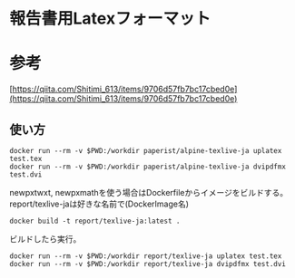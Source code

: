 # 報告書用Latexフォーマット

# 参考
[https://qiita.com/Shitimi_613/items/9706d57fb7bc17cbed0e](https://qiita.com/Shitimi_613/items/9706d57fb7bc17cbed0e)

## 使い方
```
docker run --rm -v $PWD:/workdir paperist/alpine-texlive-ja uplatex test.tex
docker run --rm -v $PWD:/workdir paperist/alpine-texlive-ja dvipdfmx test.dvi
```

newpxtwxt, newpxmathを使う場合はDockerfileからイメージをビルドする。
report/texlive-jaは好きな名前で(DockerImage名)
```
docker build -t report/texlive-ja:latest .
```
ビルドしたら実行。
```
docker run --rm -v $PWD:/workdir report/texlive-ja uplatex test.tex
docker run --rm -v $PWD:/workdir report/texlive-ja dvipdfmx test.dvi
```
